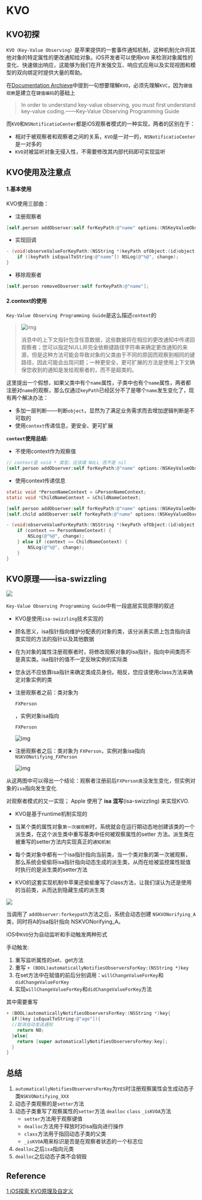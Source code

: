 # KVO



## KVO初探

`KVO（Key-Value Observing）`是苹果提供的一套事件通知机制，这种机制允许将其他对象的特定属性的更改通知给对象。iOS开发者可以使用`KVO` 来检测对象属性的变化、快速做出响应，这能够为我们在开发强交互、响应式应用以及实现视图和模型的双向绑定时提供大量的帮助。

在[Documentation Archieve](https://developer.apple.com/library/archive/documentation/Cocoa/Conceptual/KeyValueObserving/KeyValueObserving.html)中提到一句想要理解`KVO`，必须先理解`KVC`，因为`键值观察`是建立在`键值编码`的基础上

> In order to understand key-value observing, you must first understand key-value coding.——Key-Value Observing Programming Guide

而`KVO`和`NSNotificatioCenter`都是iOS观察者模式的一种实现，两者的区别在于：

- 相对于被观察者和观察者之间的关系，`KVO`是一对一的，`NSNotificatioCenter`是一对多的
- `KVO`对被监听对象无侵入性，不需要修改其内部代码即可实现监听

## KVO使用及注意点

#### 1.基本使用

KVO使用三部曲：

- 注册观察者

```objective-c
[self.person addObserver:self forKeyPath:@"name" options:(NSKeyValueObservingOptionNew | NSKeyValueObservingOptionOld) context:NULL];
```

- 实现回调

```objective-c
- (void)observeValueForKeyPath:(NSString *)keyPath ofObject:(id)object change:(NSDictionary<NSKeyValueChangeKey,id> *)change context:(void *)context {
    if ([keyPath isEqualToString:@"name"]) NSLog(@"%@", change);
}
```

- 移除观察者

```objective-c
[self.person removeObserver:self forKeyPath:@"name"];
```

#### 2.context的使用

`Key-Value Observing Programming Guide`是这么描述`context`的

> ![img](https://user-gold-cdn.xitu.io/2020/3/14/170d77a1fa7cf438?imageView2/0/w/1280/h/960/format/webp/ignore-error/1)
>
> 消息中的上下文指针包含任意数据，这些数据将在相应的更改通知中传递回观察者；您可以指定NULL并完全依赖键路径字符串来确定更改通知的来源，但是这种方法可能会导致对象的父类由于不同的原因而观察到相同的键路径，因此可能会出现问题；一种更安全，更可扩展的方法是使用上下文确保您收到的通知是发给观察者的，而不是超类的。

这里提出一个假想，如果父类中有个`name`属性，子类中也有个`name`属性，两者都注册对`name`的观察，那么仅通过`keyPath`已经区分不了是哪个`name`发生变化了，现有两个解决办法：

- 多加一层判断——判断`object`，显然为了满足业务需求而去增加逻辑判断是不可取的
- 使用`context`传递信息，更安全、更可扩展

**`context`使用总结:**

- 不使用context作为观察值

```objective-c
// context是 void * 类型，应该填 NULL 而不是 nil
[self.person addObserver:self forKeyPath:@"name" options:(NSKeyValueObservingOptionNew) context:NULL];
```

- 使用context传递信息

```objective-c
static void *PersonNameContext = &PersonNameContext;
static void *ChildNameContext = &ChildNameContext;

[self.person addObserver:self forKeyPath:@"name" options:(NSKeyValueObservingOptionNew) context:PersonNameContext];
[self.child addObserver:self forKeyPath:@"name" options:(NSKeyValueObservingOptionNew) context:ChildNameContext];

- (void)observeValueForKeyPath:(NSString *)keyPath ofObject:(id)object change:(NSDictionary<NSKeyValueChangeKey,id> *)change context:(void *)context {
    if (context == PersonNameContext) {
        NSLog(@"%@", change);
    } else if (context == ChildNameContext) {
        NSLog(@"%@", change);
    }
}
```



## KVO原理——isa-swizzling

![](http://sylarimage.oss-cn-shenzhen.aliyuncs.com/2021-02-16-135638.jpg)

`Key-Value Observing Programming Guide`中有一段底层实现原理的叙述



- KVO是使用`isa-swizzling`技术实现的
- 顾名思义，isa指针指向维护分配表的对象的类，该分派表实质上包含指向该类实现的方法的指针以及其他数据
- 在为对象的属性注册观察者时，将修改观察对象的isa指针，指向中间类而不是真实类。isa指针的值不一定反映实例的实际类
- 您永远不应依靠isa指针来确定类成员身份。相反，您应该使用class方法来确定对象实例的类

- 注册观察者之前：类对象为

  ```
  FXPerson
  ```

  ，实例对象isa指向

  ```
  FXPerson
  ```

  ![img](http://sylarimage.oss-cn-shenzhen.aliyuncs.com/2021-02-16-135759.jpg)

- 注册观察者之后：类对象为 `FXPerson`，实例对象isa指向 `NSKVONotifying_FXPerson`

  ![img](http://sylarimage.oss-cn-shenzhen.aliyuncs.com/2021-02-16-135804.jpg)

从这两图中可以得出一个结论：观察者注册前后`FXPerson类`没发生变化，但实例对象的`isa`指向发生变化





对观察者模式的又一实现； Apple 使用了 **isa 混写**(isa-swizzling) 来实现KVO.



- KVO是基于runtime机制实现的
- 当某个类的属性对象`第一次被观察`时，系统就会在运行期动态地创建该类的一个派生类，在这个派生类中重写基类中任何被观察属性的setter 方法。派生类在被重写的setter方法内实现真正的`通知机制`

- 每个类对象中都有一个isa指针指向当前类，当一个类对象的第一次被观察，那么系统会偷偷将isa指针指向动态生成的派生类，从而在给被监控属性赋值时执行的是派生类的setter方法
- KVO的这套实现机制中苹果还偷偷重写了class方法，让我们误认为还是使用的当前类，从而达到隐藏生成的派生类

![](https://sylarimage.oss-cn-shenzhen.aliyuncs.com/20190318144841.png)



当调用了 `addObserver:forkeypath`方法之后，系统会动态创建 `NSKVONorifying_A`类，同时将A的isa指针指向 NSKVONorifying_A。

iOS中`KVO`分为自动监听和手动触发两种形式

手动触发:

1. 重写监听属性的set、get方法
2. 重写 `+ (BOOL)automaticallyNotifiesObserversForKey:(NSString *)key` 
3. 在set方法中在赋值的前后分别调用：`willChangeValueForKey`和`didChangeValueForKey`
4. 实现`willChangeValueForKey`和`didChangeValueForKey`方法

其中需要重写

```objective-c
+ (BOOL)automaticallyNotifiesObserversForKey:(NSString *)key{
  if([key isEqualToString:@"age"]){
  //取消自动发送通知
    return NO;
  }else{
    return [super automaticallyNotifiesObserversForKey:key];
  }
}
```

## 总结

1. `automaticallyNotifiesObserversForKey`为`YES`时注册观察属性会生成动态子类`NSKVONotifying_XXX`
2. 动态子类观察的是`setter`方法
3. 动态子类重写了观察属性的`setter`方法 `dealloc` `class` `_isKVOA`方法
   - `setter`方法用于观察键值
   - `dealloc`方法用于释放时对isa指向进行操作
   - `class`方法用于指回动态子类的父类
   - `_isKVOA`用来标识是否是在观察者状态的一个标志位
4. `dealloc`之后`isa`指向元类
5. `dealloc`之后动态子类不会销毁



## Reference

[1 iOS探索 KVO原理及自定义](https://juejin.cn/post/6844904090569277447)